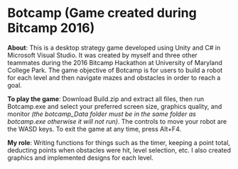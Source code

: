 # Botcamp (Game created during Bitcamp 2016)
**About**: This is a desktop strategy game developed using Unity and C# in Microsoft Visual Studio. It was created by myself and three other teammates during the 2016 Bitcamp Hackathon at University of Maryland College Park. The game objective of Botcamp is for users to build a robot for each level and then navigate mazes and obstacles in order to reach a goal.

**To play the game**: Download Build.zip and extract all files, then run Botcamp.exe and select your preferred screen size, graphics quality, and monitor *(the botcamp_Data folder must be in the same folder as botcamp.exe otherwise it will not run)*. The controls to move your robot are the WASD keys. To exit the game at any time, press Alt+F4.

**My role**: Writing functions for things such as the timer, keeping a point total, deducting points when obstacles were hit, level selection, etc. I also created graphics and implemented designs for each level.

